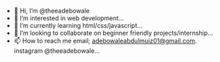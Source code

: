 - 👋 Hi, I’m @theeadebowale
- 👀 I’m interested in web development...
- 🌱 I’m currently learning html/css/javascript...
- 💞️ I’m looking to collaborate on beginner friendly projects/internship...
- 📫 How to reach me email; adebowaleabdulmuiz01@gmail.com. instagram @theeadebowale...

<!---
theeadebowale/theeadebowale is a ✨ special ✨ repository because its `README.md` (this file) appears on your GitHub profile.
You can click the Preview link to take a look at your changes.
--->
